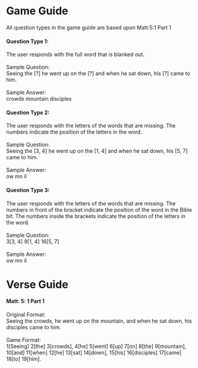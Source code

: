 # Game Guide

All question types in the game guide are based upon Matt:5:1 Part 1

#### Question Type 1:
The user responds with the full word that is blanked out.
<br>
<br>
Sample Question:
<br>
Seeing the [?] he went up on the [?] and when he sat down, his [?] came to him.
<br>
<br>
Sample Answer:
<br>
crowds mountain disciples

#### Question Type 2:
The user responds with the letters of the words that are missing. The numbers indicate the position of the letters in the word.
<br>
<br>
Sample Question:
<br>
Seeing the [3, 4] he went up on the [1, 4] and when he sat down, his [5, 7] came to him.
<br>
<br>
Sample Answer:
<br>
ow mn il

#### Question Type 3:
The user responds with the letters of the words that are missing. The numbers in front of the bracket indicate the position of the word in the Bible bit. The numbers inside the brackets indicate the position of the letters in the word.
<br>
<br>
Sample Question:
<br>
3[3, 4]  9[1, 4]  16[5, 7]
<br>
<br>
Sample Answer:
<br>
ow mn il

# Verse Guide
#### Matt: 5: 1 Part 1
Original Format:
<br>
Seeing the crowds, he went up on the mountain, and when he sat down, his disciples came to him.
<br>
<br>
Game Format:
<br>
1[Seeing] 2[the] 3[crowds], 4[he] 5[went] 6[up] 7[on] 8[the] 9[mountain], 10[and] 11[when] 12[he] 13[sat] 14[down], 15[his] 16[disciples] 17[came] 18[to] 19[him].
